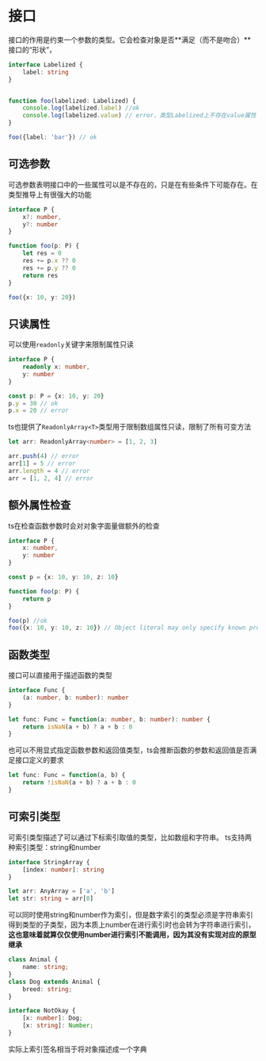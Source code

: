 # 接口

接口的作用是约束一个参数的类型。它会检查对象是否**满足（而不是吻合）**接口的“形状”，

```ts
interface Labelized {
    label: string
}


function foo(labelized: Labelized) {
    console.log(labelized.label) //ok
    console.log(labelized.value) // error，类型Labelized上不存在value属性（无法推断出来有value属性），强制通过编译的js代码可以运行
} 

foo({label: 'bar'}) // ok

```


## 可选参数

可选参数表明接口中的一些属性可以是不存在的，只是在有些条件下可能存在。在类型推导上有很强大的功能

```ts
interface P {
    x?: number,
    y?: number
}

function foo(p: P) {
    let res = 0
    res += p.x ?? 0
    res += p.y ?? 0
    return res
}

foo({x: 10, y: 20})
```

## 只读属性

可以使用`readonly`关键字来限制属性只读

```ts
interface P {
    readonly x: number,
    y: number
}

const p: P = {x: 10, y: 20}
p.y = 30 // ok
p.x = 20 // error
```

ts也提供了`ReadonlyArray<T>`类型用于限制数组属性只读，限制了所有可变方法

```ts
let arr: ReadonlyArray<number> = [1, 2, 3]

arr.push(4) // error
arr[1] = 5 // error
arr.length = 4 // error
arr = [1, 2, 4] // error
```

## 额外属性检查

ts在检查函数参数时会对对象字面量做额外的检查

```ts
interface P {
    x: number,
    y: number
}

const p = {x: 10, y: 10, z: 10}

function foo(p: P) {
    return p
}

foo(p) //ok
foo({x: 10, y: 10, z: 10}) // Object literal may only specify known properties, and 'z' does not exist in type 'P'
```



## 函数类型

接口可以直接用于描述函数的类型

```ts
interface Func {
    (a: number, b: number): number
}

let func: Func = function(a: number, b: number): number {
    return isNaN(a + b) ? a + b : 0
}
```

也可以不用显式指定函数参数和返回值类型，ts会推断函数的参数和返回值是否满足接口定义的要求

```ts
let func: Func = function(a, b) {
    return !isNaN(a + b) ? a + b : 0
}
```

## 可索引类型

可索引类型描述了可以通过下标索引取值的类型，比如数组和字符串。
ts支持两种索引类型：string和number

```ts
interface StringArray {
    [index: number]: string
}

let arr: AnyArray = ['a', 'b']
let str: string = arr[0]
```

可以同时使用string和number作为索引，但是数字索引的类型必须是字符串索引得到类型的子类型，因为本质上number在进行索引时也会转为字符串进行索引，
**这也意味着就算仅仅使用number进行索引不能调用，因为其没有实现对应的原型继承**

```ts
class Animal {
    name: string;
}
class Dog extends Animal {
    breed: string;
}

interface NotOkay {
    [x: number]: Dog;
    [x: string]: Number;
}
```

实际上索引签名相当于将对象描述成一个字典








